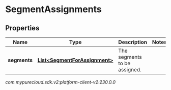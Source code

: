 # SegmentAssignments


## Properties

| Name | Type | Description | Notes |
| ------------ | ------------- | ------------- | ------------- |
| **segments** | [**List&lt;SegmentForAssignment&gt;**](SegmentForAssignment) | The segments to be assigned. |  |




_com.mypurecloud.sdk.v2:platform-client-v2:230.0.0_
